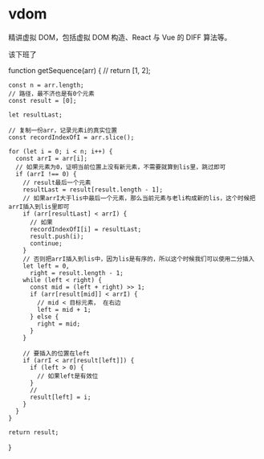 # vdom

精讲虚拟 DOM，包括虚拟 DOM 构造、React 与 Vue 的 DIFF 算法等。

该下班了 

function getSequence(arr) {
// return [1, 2];

    const n = arr.length;
    // 路径，最不济也是有0个元素
    const result = [0];

    let resultLast;

    // 复制一份arr，记录元素i的真实位置
    const recordIndexOfI = arr.slice();

    for (let i = 0; i < n; i++) {
      const arrI = arr[i];
      // 如果元素为0，证明当前位置上没有新元素，不需要就算到lis里，跳过即可
      if (arrI !== 0) {
        // result最后一个元素
        resultLast = result[result.length - 1];
        // 如果arrI大于lis中最后一个元素，那么当前元素与老li构成新的lis，这个时候把arrI插入到lis里即可
        if (arr[resultLast] < arrI) {
          // 如果
          recordIndexOfI[i] = resultLast;
          result.push(i);
          continue;
        }
        // 否则把arrI插入到lis中，因为lis是有序的，所以这个时候我们可以使用二分插入
        let left = 0,
          right = result.length - 1;
        while (left < right) {
          const mid = (left + right) >> 1;
          if (arr[result[mid]] < arrI) {
            // mid < 目标元素， 在右边
            left = mid + 1;
          } else {
            right = mid;
          }
        }

        // 要插入的位置在left
        if (arrI < arr[result[left]]) {
          if (left > 0) {
            // 如果left是有效位
          }
          //
          result[left] = i;
        }
      }
    }

    return result;

}
